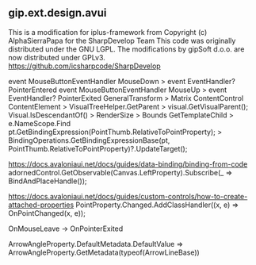 ## gip.ext.design.avui
This is a modification for iplus-framework from Copyright (c) AlphaSierraPapa for the SharpDevelop Team
This code was originally distributed under the GNU LGPL. The modifications by gipSoft d.o.o. are now distributed under GPLv3.
https://github.com/icsharpcode/SharpDevelop


event MouseButtonEventHandler MouseDown > event EventHandler<PointerEventArgs>? PointerEntered
event MouseButtonEventHandler MouseUp > event EventHandler<PointerEventArgs>? PointerExited
GeneralTransform > Matrix
ContentControl
ContentElement > 
VisualTreeHelper.GetParent > visual.GetVisualParent();
Visual.IsDescendantOf() > 
RenderSize > Bounds
GetTemplateChild > e.NameScope.Find<T>
pt.GetBindingExpression(PointThumb.RelativeToPointProperty); > BindingOperations.GetBindingExpressionBase(pt, PointThumb.RelativeToPointProperty)?.UpdateTarget();

https://docs.avaloniaui.net/docs/guides/data-binding/binding-from-code
adornedControl.GetObservable(Canvas.LeftProperty).Subscribe(_ => BindAndPlaceHandle());

https://docs.avaloniaui.net/docs/guides/custom-controls/how-to-create-attached-properties
PointProperty.Changed.AddClassHandler<PointThumb>((x, e) => OnPointChanged(x, e));

OnMouseLeave -> OnPointerExited

ArrowAngleProperty.DefaultMetadata.DefaultValue => ArrowAngleProperty.GetMetadata(typeof(ArrowLineBase))